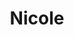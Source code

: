 ---
title: Nicole
artigo: a
picture: /images/n/Nicole.jpg
background: /images/fundos/Estrelas.jpg
style: style-vermelho2
description: O nome Nicole é a variante francesa e...
full-description: O nome Nicole é a variante francesa e feminina para Nicolau, um nome originalmente masculino e grego, (Nikólaos). O seu significado é resultado da junção dos elementos níke, que significa “vitória”, e laos, que quer dizer “povo”.  Portanto, Nicole quer dizer “Aquela que conduz à vitória!” Este nome caracteriza alguém incansável, que luta pelo o que quer e tem objetivos bem definidos. Sendo assim, o resultado só pode ser mesmo conquistar tudo o que deseja! 
---